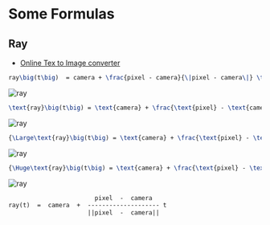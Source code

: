 # Some Formulas

## Ray

* [Online Tex to Image converter](http://www.sciweavers.org/free-online-latex-equation-editor)

```tex
ray\big(t\big)  = camera + \frac{pixel - camera}{\|pixel - camera\|} \times t
```

![ray](https://render.githubusercontent.com/render/math?math=ray%5Cbig%28t%5Cbig%29%20%20%3D%20camera%20%2B%20%5Cfrac%7Bpixel%20-%20camera%7D%7B%5C%7Cpixel%20-%20camera%5C%7C%7D%20%5Ctimes%20t&mode=inline)

```tex
\text{ray}\big(t\big) = \text{camera} + \frac{\text{pixel} - \text{camera}}{\|\text{pixel} - \text{camera}\|} \times \text{t}
```

![ray](https://render.githubusercontent.com/render/math?math=%5Ctext%7Bray%7D%5Cbig%28t%5Cbig%29%20%3D%20%5Ctext%7Bcamera%7D%20%2B%20%5Cfrac%7B%5Ctext%7Bpixel%7D%20-%20%5Ctext%7Bcamera%7D%7D%7B%5C%7C%5Ctext%7Bpixel%7D%20-%20%5Ctext%7Bcamera%7D%5C%7C%7D%20%5Ctimes%20%5Ctext%7Bt%7D)

```tex
{\Large\text{ray}\big(t\big) = \text{camera} + \frac{\text{pixel} - \text{camera}}{\|\text{pixel} - \text{camera}\|} \times \text{t}}
```

![ray](https://render.githubusercontent.com/render/math?math=%7B%5CLarge%5Ctext%7Bray%7D%5Cbig%28t%5Cbig%29%20%3D%20%5Ctext%7Bcamera%7D%20%2B%20%5Cfrac%7B%5Ctext%7Bpixel%7D%20-%20%5Ctext%7Bcamera%7D%7D%7B%5C%7C%5Ctext%7Bpixel%7D%20-%20%5Ctext%7Bcamera%7D%5C%7C%7D%20%5Ctimes%20%5Ctext%7Bt%7D%7D&mode=inline)

```tex
{\Huge\text{ray}\big(t\big) = \text{camera} + \frac{\text{pixel} - \text{camera}}{\|\text{pixel} - \text{camera}\|} \times \text{t}}
```

![ray](https://render.githubusercontent.com/render/math?math=%7B%5CHuge%5Ctext%7Bray%7D%5Cbig%28t%5Cbig%29%20%3D%20%5Ctext%7Bcamera%7D%20%2B%20%5Cfrac%7B%5Ctext%7Bpixel%7D%20-%20%5Ctext%7Bcamera%7D%7D%7B%5C%7C%5Ctext%7Bpixel%7D%20-%20%5Ctext%7Bcamera%7D%5C%7C%7D%20%5Ctimes%20%5Ctext%7Bt%7D%7D&mode=inline)

```txt
                        pixel  -  camera
ray(t)  =  camera  +  -------------------- t
                      ||pixel  -  camera||
```
